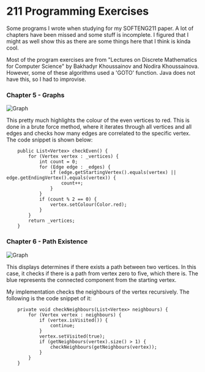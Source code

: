 <h1> 211 Programming Exercises </h1>

<p>Some programs I wrote when studying for my SOFTENG211 paper. A lot of chapters have been missed and some stuff is incomplete. I figured that I might as well show this as there are some things here that I think is kinda cool.<br></p>

<p>Most of the program exercises are from "Lectures on Discrete Mathematics for Computer Science" by Bakhadyr Khoussainov and Nodira Khoussainova. However, some of these algorithms used a 'GOTO' function. Java does not have this, so I had to improvise.  </p>

<h3>Chapter 5 - Graphs </h3>
<img src="https://i.imgur.com/l8urQ9Q.png" alt="Graph" />
<p> This pretty much highlights the colour of the even vertices to red. This is done in a brute force method, where it iterates through all vertices and all edges and checks how many edges are correlated to the specific vertex. The code snippet is shown below: </p>

```
    public List<Vertex> checkEven() {
        for (Vertex vertex : _vertices) {
            int count = 0;
            for (Edge edge : _edges) {
                if (edge.getStartingVertex().equals(vertex) || edge.getEndingVertex().equals(vertex)) {
                    count++;
                }
            }
            if (count % 2 == 0) {
                vertex.setColour(Color.red);
            }
        }
        return _vertices;
    }
```

<h3>Chapter 6 - Path Existence </h3>
<img src="https://i.imgur.com/L6nG933.png" alt="Graph" />
<p> This displays determines if there exists a path between two vertices. In this case, it checks if there is a path from vertex zero to five, which there is. The blue represents the connected component from the starting vertex.</p>

<p>My implementation checks the neighbours of the vertex recursively. The following is the code snippet of it:  </p>

```
    private void checkNeighbours(List<Vertex> neighbours) {
        for (Vertex vertex : neighbours) {
            if (vertex.isVisited()) {
                continue;
            }
            vertex.setVisited(true);
            if (getNeighbours(vertex).size() > 1) {
                checkNeighbours(getNeighbours(vertex));
            }
        }
    }
```
